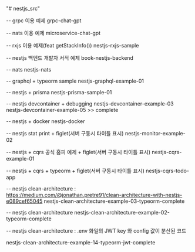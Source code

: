 "# nestjs_src"

-- grpc 이용 예제
grpc-chat-gpt

-- nats 이용 예제
microservice-chat-gpt

-- rxjs 이용 예제(feat getStackInfo())
nestjs-rxjs-sample

-- nestjs 백엔드 개발자 서적 예제
book-nestjs-backend

-- nats
nestjs-nats

-- graphql + typeorm sample
nestjs-graphql-example-01

-- nestjs + prisma
nestjs-prisma-sample-01

-- nestjs devcontainer + debugging
nestjs-devcontainer-example-03
nestjs-devcontainer-example-05 >> complete

-- nestjs + docker
nestjs-docker

-- nestjs stat print + figlet(서버 구동시 타이틀 표시)
nestjs-monitor-example-02

-- nestjs + cqrs 공식 홈피 예제 + figlet(서버 구동시 타이틀 표시)
nestjs-cqrs-example-01

-- nestjs + cqrs + typeorm + figlet(서버 구동시 타이틀 표시)
nestjs-cqrs-todo-app

-- nestjs clean-architecture : https://medium.com/@jonathan.pretre91/clean-architecture-with-nestjs-e089cef65045
nestjs-clean-architecture-example-03-typeorm-complete

-- nestjs clean-architecture
nestjs-clean-architecture-example-02-typeorm-complete




-- nestjs clean-architecture : .env 화일의 JWT key  와 config 값이 분산된 코드

nestjs-clean-architecture-example-14-typeorm-jwt-complete